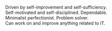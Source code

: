Driven by self-improvement and self-sufficiency.  
Self-motivated and self-disciplined. Dependable.  
Minimalist perfectionist. Problem solver.  
Can work on and improve anything related to IT.  
